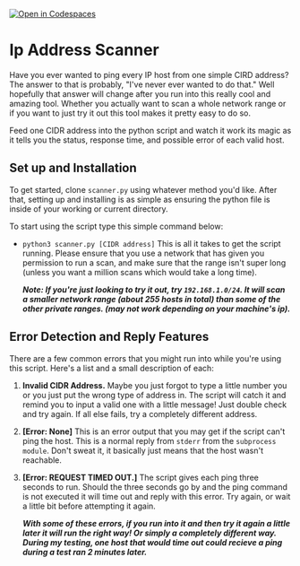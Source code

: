 [![Open in Codespaces](https://classroom.github.com/assets/launch-codespace-2972f46106e565e64193e422d61a12cf1da4916b45550586e14ef0a7c637dd04.svg)](https://classroom.github.com/open-in-codespaces?assignment_repo_id=17891882)

# Ip Address Scanner
Have you ever wanted to ping every IP host from one simple CIRD address? The answer to that is probably, "I've never ever wanted to do that." Well hopefully that answer will change after you run into this really cool and amazing tool. Whether you actually want to scan a whole network range or if you want to just try it out this tool makes it pretty easy to do so.

Feed one CIDR address into the python script and watch it work its magic as it tells you the status, response time, and possible error of each valid host.

## Set up and Installation

To get started, clone `scanner.py` using whatever method you'd like. After that, setting up and installing is as simple as ensuring the python file is inside of your working or current directory.

To start using the script type this simple command below:

- `python3 scanner.py [CIDR address]` This is all it takes to get the script running. Please ensure that you use a network that has given you permission to run a scan, and make sure that the range isn't super long (unless you want a million scans which would take a long time). 
        
    __*Note: If you're just looking to try it out, try `192.168.1.0/24`. It will scan a smaller network range (about 255 hosts in total) than some of the other private ranges. (may not work depending on your machine's ip).*__

## Error Detection and Reply Features
There are a few common errors that you might run into while you're using this script. Here's a list and a small description of each:

1. __Invalid CIDR Address.__ Maybe you just forgot to type a little number you or you just put the wrong type of address in. The script will catch it and remind you to input a valid one with a little message! Just double check and try again. If all else fails, try a completely different address.

2. __[Error: None]__ This is an error output that you may get if the script can't ping the host. This is a normal reply from `stderr` from the `subprocess module`. Don't sweat it, it basically just means that the host wasn't reachable.

3. __[Error: REQUEST TIMED OUT.]__ The script gives each ping three seconds to run. Should the three seconds go by and the ping command is not executed it will time out and reply with this error. Try again, or wait a little bit before attempting it again.

    __*With some of these errors, if you run into it and then try it again a little later it will run the right way! Or simply a completely different way. During my testing, one host that would time out could recieve a ping during a test ran 2 minutes later.*__